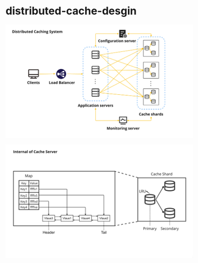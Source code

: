 # distributed-cache-desgin

![Distributed Caching System](./images/Distributed%20Caching%20System.png)

![Internal of Cache Server](./images/Internal%20of%20Cache%20Server.png)
